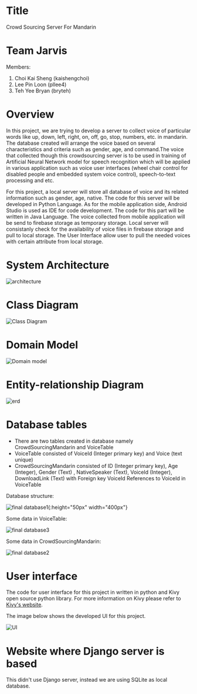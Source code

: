# Title

Crowd Sourcing Server For Mandarin 

# Team Jarvis

Members:

1. Choi Kai Sheng (kaishengchoi)
2. Lee Pin Loon (pllee4)
3. Teh Yee Bryan (bryteh)

# Overview

  In this project, we are trying to develop a server to collect voice of particular words like up, down, left, right, on, off, go, stop, numbers, etc. in mandarin. The database created will arrange the voice based on several characteristics and criteria such as gender, age, and command.The voice that collected though this crowdsourcing server is to be used in training of Artificial Neural Network model for speech recognition which will be applied in various application such as voice user interfaces (wheel chair control for disabled people and embedded system voice control), speech-to-text processing and etc.

  For this project, a local server will store all database of voice and its related information such as gender, age, native. The code for this server will be developed in Python Language. As for the mobile application side, Android Studio is used as IDE for code development. The code for this part will be written in Java Language. The voice collected from mobile application will be send to firebase storage as temporary storage. Local server will consistanly check for the availability of voice files in firebase storage and pull to local storage. The User Interface allow user to pull the needed voices with certain attribute from local storage.

# System Architecture

![architecture](https://github.com/kaishengchoi/fluffy-palm-tree/blob/master/SystemArchitecture.PNG)


# Class Diagram

![Class Diagram](https://github.com/kaishengchoi/fluffy-palm-tree/blob/master/softvoicecrowdsourcing.jpeg)


# Domain Model

![Domain model](https://user-images.githubusercontent.com/42335542/67346755-5c973100-f572-11e9-8497-2935be5af4a4.jpg)


# Entity-relationship Diagram

![erd](https://github.com/kaishengchoi/fluffy-palm-tree/blob/master/ERD.PNG)


# Database tables

* There are two tables created in database namely CrowdSourcingMandarin and VoiceTable
* VoiceTable consisted of VoiceId (Integer primary key) and Voice (text unique)
* CrowdSourcingMandarin consisted of ID (Integer primary key), Age (Integer), Gender (Text)
  , NativeSpeaker (Text), VoiceId (Integer), DownloadLink (Text) with Foreign key VoiceId References 
  to VoiceId in VoiceTable

Database structure: 

![final database1](https://user-images.githubusercontent.com/42335542/71089268-6e482e00-21db-11ea-9230-ffc4280afe4d.png){:height="50px" width="400px"}

Some data in VoiceTable:

![final database3](https://user-images.githubusercontent.com/42335542/71089023-e5c98d80-21da-11ea-84ca-46f32dc16ac2.png)

Some data in CrowdSourcingMandarin:

![final database2](https://user-images.githubusercontent.com/42335542/71089026-e82be780-21da-11ea-8a21-d1086dc92bef.png)                                           

# User interface

The code for user interface for this project in written in python and Kivy open source python library. For more information on Kivy please refer to [Kivy's website](https://kivy.org/#home).

The image below shows the developed UI for this project.

![UI](https://github.com/kaishengchoi/fluffy-palm-tree/blob/master/UI.PNG)


# Website where Django server is based

This didn't use Django server, instead we are using SQLite as local database.

